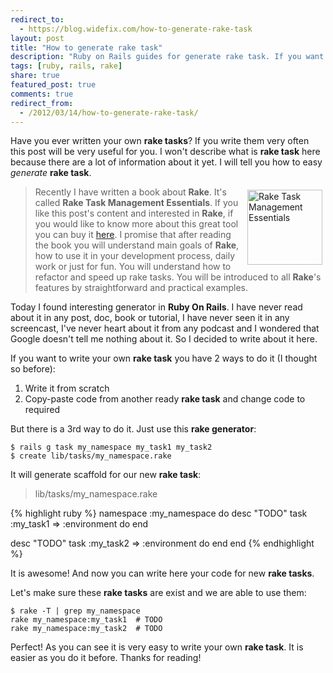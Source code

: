 ```yaml
---
redirect_to:
  - https://blog.widefix.com/how-to-generate-rake-task
layout: post
title: "How to generate rake task"
description: "Ruby on Rails guides for generate rake task. If you want to write new rake task you can use rails generate task generator. It is Ruby On Rails generator which generates scaffold for the rake task"
tags: [ruby, rails, rake]
share: true
featured_post: true
comments: true
redirect_from:
  - /2012/03/14/how-to-generate-rake-task/
---
```



Have you ever written your own __rake tasks__? If you write them very often this post will be very useful for you. I won't describe what is __rake task__ here because there are a lot of information about it yet. I will tell you how to easy _generate_ __rake task__.


<a onclick="_gaq.push(['_trackEvent', 'Reference', 'Packt', '#rake-task-management-essentials']);" href="http://goo.gl/0Bw6H4" target="_blank">
  <img src="/images/rake_book.jpg" alt="Rake Task Management Essentials" align="right" vspace="5" hspace="5" width="120"/>
</a>

> Recently I have written a book about **Rake**. It's called **Rake Task Management Essentials**. If you like this post's content and interested in **Rake**, if you would like to know more about this great tool you can buy it [here](http://goo.gl/0Bw6H4). I promise that after reading the book you will understand main goals of **Rake**, how to use it in your development process, daily work or just for fun. You will understand how to refactor and speed up rake tasks. You will be introduced to all **Rake**'s features by straightforward and practical examples.


Today I found interesting generator in __Ruby On Rails__. I have never read about it in any post, doc, book or tutorial, I have never seen it in any screencast, I've never heart about it from any podcast and I wondered that Google doesn't tell me nothing about it. So I decided to write about it here.

If you want to write your own __rake task__ you have 2 ways to do it (I thought so before):

1. Write it from scratch
2. Copy-paste code from another ready __rake task__ and change code to required

But there is a 3rd way to do it. Just use this __rake generator__:

	$ rails g task my_namespace my_task1 my_task2
	$ create lib/tasks/my_namespace.rake

It will generate scaffold for our new __rake task__:
>lib/tasks/my_namespace.rake

{% highlight ruby %}
namespace :my_namespace do
  desc "TODO"
  task :my_task1 => :environment do
  end

  desc "TODO"
  task :my_task2 => :environment do
  end
end
{% endhighlight %}

It is awesome! And now you can write here your code for new __rake tasks__.

Let's make sure these __rake tasks__ are exist and we are able to use them:

	$ rake -T | grep my_namespace
	rake my_namespace:my_task1  # TODO
	rake my_namespace:my_task2  # TODO

Perfect! As you can see it is very easy to write your own __rake task__. It is easier as you do it before. Thanks for reading!
